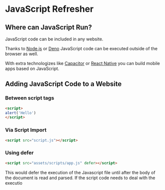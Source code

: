 # JavaScript Refresher

## Where can JavaScript Run?

JavaScript code can be included in any website.

Thanks to [Node.js](https://nodejs.org/en) or [Deno](https://deno.com/) JavaScript code can be executed outside of the browser as well.

With extra technologizes like [Capacitor](https://capacitorjs.com/) or [React Native](https://reactnative.dev/) you can build mobile apps based on JavaScript.

## Adding JavaScript Code to a Website

### Between script tags

```html
<script>
alert('Hello')
</script>
```

### Via Script Import 

```html
<script src="script.js"></script>
```

### Using defer

```html
<script src="assets/scripts/app.js" defer></script>
```

This would defer the execution of the Javascript file until after the body of the document is read and parsed. If the script code needs to deal with the executio